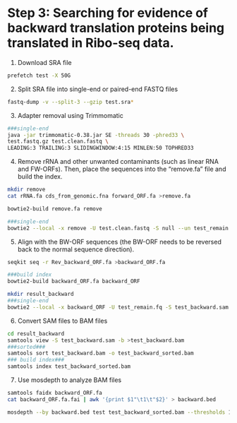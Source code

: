 # Step 3: Searching for evidence of backward translation proteins being translated in Ribo-seq data.

1. Download SRA file

```bash
prefetch test -X 50G
```

2. Split SRA file into single-end or paired-end FASTQ files

```bash
fastq-dump -v --split-3 --gzip test.sra*
```

3. Adapter removal using Trimmomatic

```bash
###single-end
java -jar trimmomatic-0.38.jar SE -threads 30 -phred33 \
test.fastq.gz test.clean.fastq \
LEADING:3 TRAILING:3 SLIDINGWINDOW:4:15 MINLEN:50 TOPHRED33
```

4. Remove rRNA and other unwanted contaminants (such as linear RNA and FW-ORFs). Then, place the sequences into the “remove.fa” file and build the index.

```bash
mkdir remove
cat rRNA.fa cds_from_genomic.fna forward_ORF.fa >remove.fa

bowtie2-build remove.fa remove

###single-end
bowtie2 --local -x remove -U test.clean.fastq -S null --un test_remain.fq -p 80
```

5. Align with the BW-ORF sequences (the BW-ORF needs to be reversed back to the normal sequence direction).

```bash
seqkit seq -r Rev_backward_ORF.fa >backward_ORF.fa 

###build index
bowtie2-build backward_ORF.fa backward_ORF

mkdir result_backward
###single-end
bowtie2 --local -x backward_ORF -U test_remain.fq -S test_backward.sam --al test_backward.fq -p 80
```

6. Convert SAM files to BAM files

```bash
cd result_backward
samtools view -S test_backward.sam -b >test_backward.bam
###sorted###
samtools sort test_backward.bam -o test_backward_sorted.bam
### build index###
samtools index test_backward_sorted.bam
```

7. Use mosdepth to analyze BAM files

```bash
samtools faidx backward_ORF.fa
cat backward_ORF.fa.fai | awk '{print $1"\t1\t"$2}' > backward.bed

mosdepth --by backward.bed test test_backward_sorted.bam --thresholds 1,2,5,10
```

